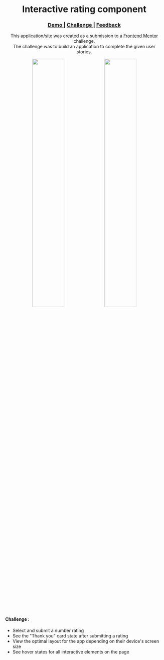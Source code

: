<h1 align="center">Interactive rating component</h1>

<div align="center">
  <h3>
    <a href="https://interactive-rating-main.web.app">
      Demo
    </a>
    <span> | </span>
    <a href="https://www.frontendmentor.io/challenges/interactive-rating-component-koxpeBUmI">
      Challenge
    </a>
    <span> | </span>
    <a href="mailto: pangestu.ncp@gmail.com">
      Feedback
    </a>
  </h3>
</div>
<p align="center">This application/site was created as a submission to a <a href="https://www.frontendmentor.io/">Frontend Mentor</a> challenge.<br/> The challenge was to build an application to complete the given user stories.</p>

<div align="center" width="100%">
  <img src="https://res.cloudinary.com/dz209s6jk/image/upload/q_auto:good,w_900/Challenges/dm3s8oqtz0mwcaygqjhy.jpg" width="45%">
  <img src="https://res.cloudinary.com/dz209s6jk/image/upload/q_auto:good,w_900/Challenges/azuwlqhmt3ty3h0cfnnr.jpg" width="45%">
</div>

#### Challenge :

- Select and submit a number rating
- See the "Thank you" card state after submitting a rating
- View the optimal layout for the app depending on their device's screen size
- See hover states for all interactive elements on the page
